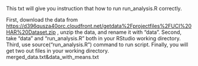 This txt will give you instruction that how to run run_analysis.R correctly.

First, download the data from https://d396qusza40orc.cloudfront.net/getdata%2Fprojectfiles%2FUCI%20HAR%20Dataset.zip , unzip the data, and rename it with “data”.
Second, take “data” and “run_analysis.R” both in your RStudio working directory.
Third, use source(“run_analysis.R”) command to run script.
Finally, you will get two out files in your working directory. 
	merged_data.txt&data_with_means.txt
